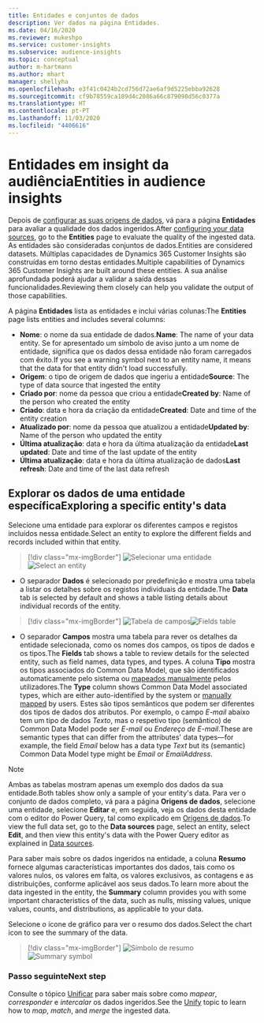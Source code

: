 ```yaml
---
title: Entidades e conjuntos de dados
description: Ver dados na página Entidades.
ms.date: 04/16/2020
ms.reviewer: mukeshpo
ms.service: customer-insights
ms.subservice: audience-insights
ms.topic: conceptual
author: m-hartmann
ms.author: mhart
manager: shellyha
ms.openlocfilehash: e3f41c0424b2cd756d72ae6af9d5225ebba92628
ms.sourcegitcommit: cf9b78559ca189d4c2086a66c879098d56c0377a
ms.translationtype: HT
ms.contentlocale: pt-PT
ms.lasthandoff: 11/03/2020
ms.locfileid: "4406616"
---
```

# <a name="entities-in-audience-insights"></a><span data-ttu-id="d09db-103">Entidades em insight da audiência</span><span class="sxs-lookup"><span data-stu-id="d09db-103">Entities in audience insights</span></span>

<span data-ttu-id="d09db-104">Depois de [configurar as suas origens de dados](data-sources.md), vá para a página **Entidades** para avaliar a qualidade dos dados ingeridos.</span><span class="sxs-lookup"><span data-stu-id="d09db-104">After [configuring your data sources](data-sources.md), go to the **Entities** page to evaluate the quality of the ingested data.</span></span> <span data-ttu-id="d09db-105">As entidades são consideradas conjuntos de dados.</span><span class="sxs-lookup"><span data-stu-id="d09db-105">Entities are considered datasets.</span></span> <span data-ttu-id="d09db-106">Múltiplas capacidades de Dynamics 365 Customer Insights são construídas em torno destas entidades.</span><span class="sxs-lookup"><span data-stu-id="d09db-106">Multiple capabilities of Dynamics 365 Customer Insights are built around these entities.</span></span> <span data-ttu-id="d09db-107">A sua análise aprofundada poderá ajudar a validar a saída dessas funcionalidades.</span><span class="sxs-lookup"><span data-stu-id="d09db-107">Reviewing them closely can help you validate the output of those capabilities.</span></span>

<span data-ttu-id="d09db-108">A página **Entidades** lista as entidades e inclui várias colunas:</span><span class="sxs-lookup"><span data-stu-id="d09db-108">The **Entities** page lists entities and includes several columns:</span></span>

- <span data-ttu-id="d09db-109">**Nome**: o nome da sua entidade de dados.</span><span class="sxs-lookup"><span data-stu-id="d09db-109">**Name**: The name of your data entity.</span></span> <span data-ttu-id="d09db-110">Se for apresentado um símbolo de aviso junto a um nome de entidade, significa que os dados dessa entidade não foram carregados com êxito.</span><span class="sxs-lookup"><span data-stu-id="d09db-110">If you see a warning symbol next to an entity name, it means that the data for that entity didn't load successfully.</span></span>
- <span data-ttu-id="d09db-111">**Origem**: o tipo de origem de dados que ingeriu a entidade</span><span class="sxs-lookup"><span data-stu-id="d09db-111">**Source**: The type of data source that ingested the entity</span></span>
- <span data-ttu-id="d09db-112">**Criado por**: nome da pessoa que criou a entidade</span><span class="sxs-lookup"><span data-stu-id="d09db-112">**Created by**: Name of the person who created the entity</span></span>
- <span data-ttu-id="d09db-113">**Criado**: data e hora da criação da entidade</span><span class="sxs-lookup"><span data-stu-id="d09db-113">**Created**: Date and time of the entity creation</span></span>
- <span data-ttu-id="d09db-114">**Atualizado por**: nome da pessoa que atualizou a entidade</span><span class="sxs-lookup"><span data-stu-id="d09db-114">**Updated by**: Name of the person who updated the entity</span></span>
- <span data-ttu-id="d09db-115">**Última atualização**: data e hora da última atualização da entidade</span><span class="sxs-lookup"><span data-stu-id="d09db-115">**Last updated**: Date and time of the last update of the entity</span></span>
- <span data-ttu-id="d09db-116">**Última atualização**: data e hora da última atualização de dados</span><span class="sxs-lookup"><span data-stu-id="d09db-116">**Last refresh**: Date and time of the last data refresh</span></span>

## <a name="exploring-a-specific-entitys-data"></a><span data-ttu-id="d09db-117">Explorar os dados de uma entidade específica</span><span class="sxs-lookup"><span data-stu-id="d09db-117">Exploring a specific entity's data</span></span>

<span data-ttu-id="d09db-118">Selecione uma entidade para explorar os diferentes campos e registos incluídos nessa entidade.</span><span class="sxs-lookup"><span data-stu-id="d09db-118">Select an entity to explore the different fields and records included within that entity.</span></span>

> [!div class="mx-imgBorder"]
> <span data-ttu-id="d09db-119">![Selecionar uma entidade](media/data-manager-entities-data.png "Selecionar uma entidade")</span><span class="sxs-lookup"><span data-stu-id="d09db-119">![Select an entity](media/data-manager-entities-data.png "Select an entity")</span></span>

- <span data-ttu-id="d09db-120">O separador **Dados** é selecionado por predefinição e mostra uma tabela a listar os detalhes sobre os registos individuais da entidade.</span><span class="sxs-lookup"><span data-stu-id="d09db-120">The **Data** tab is selected by default and shows a table listing details about individual records of the entity.</span></span>

> [!div class="mx-imgBorder"]
> <span data-ttu-id="d09db-121">![Tabela de campos](media/data-manager-entities-fields.PNG "Tabela de campos")</span><span class="sxs-lookup"><span data-stu-id="d09db-121">![Fields table](media/data-manager-entities-fields.PNG "Fields table")</span></span>

- <span data-ttu-id="d09db-122">O separador **Campos** mostra uma tabela para rever os detalhes da entidade selecionada, como os nomes dos campos, os tipos de dados e os tipos.</span><span class="sxs-lookup"><span data-stu-id="d09db-122">The **Fields** tab shows a table to review details for the selected entity, such as field names, data types, and types.</span></span> <span data-ttu-id="d09db-123">A coluna **Tipo** mostra os tipos associados do Common Data Model, que são identificados automaticamente pelo sistema ou [mapeados manualmente](map-entities.md) pelos utilizadores.</span><span class="sxs-lookup"><span data-stu-id="d09db-123">The **Type** column shows Common Data Model associated types, which are either auto-identified by the system or [manually mapped](map-entities.md) by users.</span></span> <span data-ttu-id="d09db-124">Estes são tipos semânticos que podem ser diferentes dos tipos de dados dos atributos. Por exemplo, o campo *E-mail* abaixo tem um tipo de dados *Texto*, mas o respetivo tipo (semântico) de Common Data Model pode ser *E-mail* ou *Endereço de E-mail*.</span><span class="sxs-lookup"><span data-stu-id="d09db-124">These are semantic types that can differ from the attributes' data types—for example, the field *Email* below has a data type *Text* but its (semantic) Common Data Model type might be *Email* or *EmailAddress*.</span></span>

> [!NOTE]
> <span data-ttu-id="d09db-125">Ambas as tabelas mostram apenas um exemplo dos dados da sua entidade.</span><span class="sxs-lookup"><span data-stu-id="d09db-125">Both tables show only a sample of your entity's data.</span></span> <span data-ttu-id="d09db-126">Para ver o conjunto de dados completo, vá para a página **Origens de dados**, selecione uma entidade, selecione **Editar** e, em seguida, veja os dados desta entidade com o editor do Power Query, tal como explicado em [Origens de dados](data-sources.md).</span><span class="sxs-lookup"><span data-stu-id="d09db-126">To view the full data set, go to the **Data sources** page, select an entity, select **Edit**, and then view this entity's data with the Power Query editor as explained in [Data sources](data-sources.md).</span></span>

<span data-ttu-id="d09db-127">Para saber mais sobre os dados ingeridos na entidade, a coluna **Resumo** fornece algumas características importantes dos dados, tais como os valores nulos, os valores em falta, os valores exclusivos, as contagens e as distribuições, conforme aplicável aos seus dados.</span><span class="sxs-lookup"><span data-stu-id="d09db-127">To learn more about the data ingested in the entity, the **Summary** column provides you with some important characteristics of the data, such as nulls, missing values, unique values, counts, and distributions, as applicable to your data.</span></span>

<span data-ttu-id="d09db-128">Selecione o ícone de gráfico para ver o resumo dos dados.</span><span class="sxs-lookup"><span data-stu-id="d09db-128">Select the chart icon to see the summary of the data.</span></span>

> [!div class="mx-imgBorder"]
> <span data-ttu-id="d09db-129">![Símbolo de resumo](media/data-manager-entities-summary.png "Tabela de resumo de dados")</span><span class="sxs-lookup"><span data-stu-id="d09db-129">![Summary symbol](media/data-manager-entities-summary.png "Data summary table")</span></span>

### <a name="next-step"></a><span data-ttu-id="d09db-130">Passo seguinte</span><span class="sxs-lookup"><span data-stu-id="d09db-130">Next step</span></span>

<span data-ttu-id="d09db-131">Consulte o tópico [Unificar](data-unification.md) para saber mais sobre como *mapear*, *corresponder* e *intercalar* os dados ingeridos.</span><span class="sxs-lookup"><span data-stu-id="d09db-131">See the [Unify](data-unification.md) topic to learn how to *map*, *match*, and *merge* the ingested data.</span></span>
